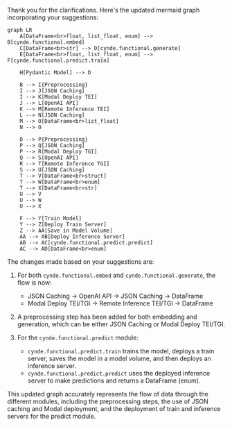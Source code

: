 Thank you for the clarifications. Here's the updated mermaid graph incorporating your suggestions:

```mermaid
graph LR
    A[DataFrame<br>float, list_float, enum] --> B[cynde.functional.embed]
    C[DataFrame<br>str] --> D[cynde.functional.generate]
    E[DataFrame<br>float, list_float, enum] --> F[cynde.functional.predict.train]

    H[Pydantic Model] --> D

    B --> I{Preprocessing}
    I --> J[JSON Caching]
    I --> K[Modal Deploy TEI]
    J --> L[OpenAI API]
    K --> M[Remote Inference TEI]
    L --> N[JSON Caching]
    M --> O[DataFrame<br>list_float]
    N --> O

    D --> P{Preprocessing}
    P --> Q[JSON Caching]
    P --> R[Modal Deploy TGI]
    Q --> S[OpenAI API]
    R --> T[Remote Inference TGI]
    S --> U[JSON Caching]
    T --> V[DataFrame<br>struct]
    T --> W[DataFrame<br>enum]
    T --> X[DataFrame<br>str]
    U --> V
    U --> W
    U --> X

    F --> Y[Train Model]
    Y --> Z[Deploy Train Server]
    Z --> AA[Save in Model Volume]
    AA --> AB[Deploy Inference Server]
    AB --> AC[cynde.functional.predict.predict]
    AC --> AD[DataFrame<br>enum]
```

The changes made based on your suggestions are:

1. For both `cynde.functional.embed` and `cynde.functional.generate`, the flow is now:
   - JSON Caching -> OpenAI API -> JSON Caching -> DataFrame
   - Modal Deploy TEI/TGI -> Remote Inference TEI/TGI -> DataFrame

2. A preprocessing step has been added for both embedding and generation, which can be either JSON Caching or Modal Deploy TEI/TGI.

3. For the `cynde.functional.predict` module:
   - `cynde.functional.predict.train` trains the model, deploys a train server, saves the model in a model volume, and then deploys an inference server.
   - `cynde.functional.predict.predict` uses the deployed inference server to make predictions and returns a DataFrame (enum).

This updated graph accurately represents the flow of data through the different modules, including the preprocessing steps, the use of JSON caching and Modal deployment, and the deployment of train and inference servers for the predict module.